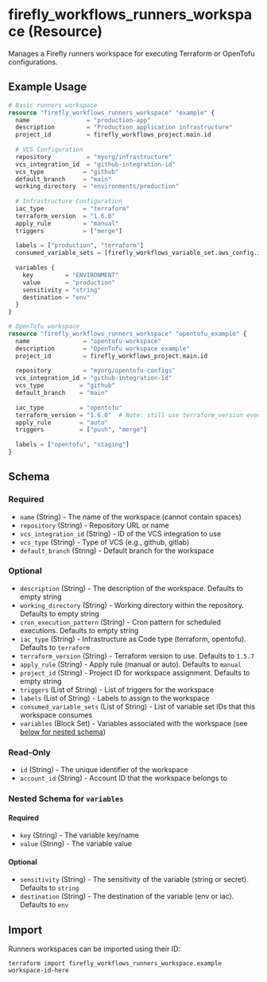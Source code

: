 # firefly_workflows_runners_workspace (Resource)

Manages a Firefly runners workspace for executing Terraform or OpenTofu configurations.

## Example Usage

```terraform
# Basic runners workspace
resource "firefly_workflows_runners_workspace" "example" {
  name                = "production-app"
  description         = "Production application infrastructure"
  project_id          = firefly_workflows_project.main.id
  
  # VCS Configuration
  repository          = "myorg/infrastructure"
  vcs_integration_id  = "github-integration-id"
  vcs_type           = "github"
  default_branch     = "main"
  working_directory  = "environments/production"
  
  # Infrastructure Configuration
  iac_type           = "terraform"
  terraform_version  = "1.6.0"
  apply_rule         = "manual"
  triggers           = ["merge"]
  
  labels = ["production", "terraform"]
  consumed_variable_sets = [firefly_workflows_variable_set.aws_config.id]
  
  variables {
    key         = "ENVIRONMENT"
    value       = "production"
    sensitivity = "string"
    destination = "env"
  }
}

# OpenTofu workspace
resource "firefly_workflows_runners_workspace" "opentofu_example" {
  name               = "opentofu-workspace"
  description        = "OpenTofu workspace example"
  project_id         = firefly_workflows_project.main.id
  
  repository         = "myorg/opentofu-configs"
  vcs_integration_id = "github-integration-id"
  vcs_type          = "github"
  default_branch    = "main"
  
  iac_type          = "opentofu"
  terraform_version = "1.6.0"  # Note: still use terraform_version even for OpenTofu
  apply_rule        = "auto"
  triggers          = ["push", "merge"]
  
  labels = ["opentofu", "staging"]
}
```

## Schema

### Required

- `name` (String) - The name of the workspace (cannot contain spaces)
- `repository` (String) - Repository URL or name
- `vcs_integration_id` (String) - ID of the VCS integration to use
- `vcs_type` (String) - Type of VCS (e.g., github, gitlab)
- `default_branch` (String) - Default branch for the workspace

### Optional

- `description` (String) - The description of the workspace. Defaults to empty string
- `working_directory` (String) - Working directory within the repository. Defaults to empty string
- `cron_execution_pattern` (String) - Cron pattern for scheduled executions. Defaults to empty string
- `iac_type` (String) - Infrastructure as Code type (terraform, opentofu). Defaults to `terraform`
- `terraform_version` (String) - Terraform version to use. Defaults to `1.5.7`
- `apply_rule` (String) - Apply rule (manual or auto). Defaults to `manual`
- `project_id` (String) - Project ID for workspace assignment. Defaults to empty string
- `triggers` (List of String) - List of triggers for the workspace
- `labels` (List of String) - Labels to assign to the workspace
- `consumed_variable_sets` (List of String) - List of variable set IDs that this workspace consumes
- `variables` (Block Set) - Variables associated with the workspace (see [below for nested schema](#nestedblock--variables))

### Read-Only

- `id` (String) - The unique identifier of the workspace
- `account_id` (String) - Account ID that the workspace belongs to

<a id="nestedblock--variables"></a>
### Nested Schema for `variables`

#### Required

- `key` (String) - The variable key/name
- `value` (String) - The variable value

#### Optional

- `sensitivity` (String) - The sensitivity of the variable (string or secret). Defaults to `string`
- `destination` (String) - The destination of the variable (env or iac). Defaults to `env`

## Import

Runners workspaces can be imported using their ID:

```shell
terraform import firefly_workflows_runners_workspace.example workspace-id-here
```